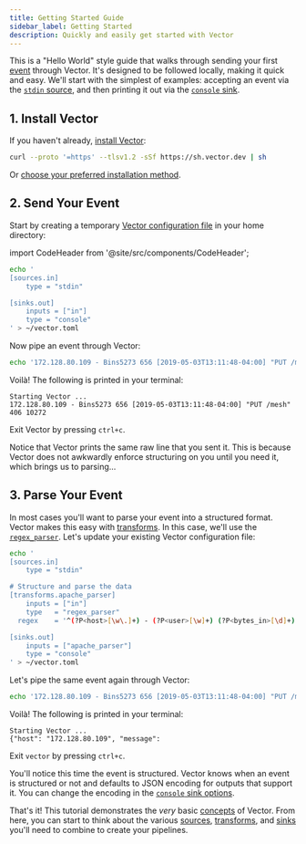 ```yaml
---
title: Getting Started Guide
sidebar_label: Getting Started
description: Quickly and easily get started with Vector
---
```


This is a "Hello World" style guide that walks through sending your first
[event][docs.data-model#event] through Vector. It's designed to be followed locally,
making it quick and easy. We'll start with the simplest of examples: accepting
an event via the [`stdin` source][docs.sources.stdin], and then printing it out
via the [`console` sink][docs.sinks.console].

## 1. Install Vector

If you haven't already, [install Vector][docs.installation]:

```bash
curl --proto '=https' --tlsv1.2 -sSf https://sh.vector.dev | sh
```

Or [choose your preferred installation method][docs.installation].

## 2. Send Your Event

Start by creating a temporary [Vector configuration file][docs.configuration]
in your home directory:

import CodeHeader from '@site/src/components/CodeHeader';

<CodeHeader fileName="vector.toml" />

```bash
echo '
[sources.in]
    type = "stdin"

[sinks.out]
    inputs = ["in"]
    type = "console"
' > ~/vector.toml
```

Now pipe an event through Vector:

```bash
echo '172.128.80.109 - Bins5273 656 [2019-05-03T13:11:48-04:00] "PUT /mesh" 406 10272' | vector --config ~/vector.toml
```

Voilà! The following is printed in your terminal:

```text
Starting Vector ...
172.128.80.109 - Bins5273 656 [2019-05-03T13:11:48-04:00] "PUT /mesh" 406 10272
```

Exit Vector by pressing `ctrl+c`.

Notice that Vector prints the same raw line that you sent it. This is because
Vector does not awkwardly enforce structuring on you until you need it, which
brings us to parsing...

## 3. Parse Your Event

In most cases you'll want to parse your event into a structured format. Vector
makes this easy with [transforms][docs.transforms]. In this case, we'll use
the [`regex_parser`][docs.transforms.regex_parser]. Let's update your existing
Vector configuration file:

```bash
echo '
[sources.in]
    type = "stdin"

# Structure and parse the data
[transforms.apache_parser]
    inputs = ["in"]
    type   = "regex_parser"
  regex    = '^(?P<host>[\w\.]+) - (?P<user>[\w]+) (?P<bytes_in>[\d]+) \[(?P<timestamp>.*)\] "(?P<method>[\w]+) (?P<path>.*)" (?P<status>[\d]+) (?P<bytes_out>[\d]+)$'

[sinks.out]
    inputs = ["apache_parser"]
    type = "console"
' > ~/vector.toml
```

Let's pipe the same event again through Vector:

```bash
echo '172.128.80.109 - Bins5273 656 [2019-05-03T13:11:48-04:00] "PUT /mesh" 406 10272' | vector --config ~/vector.toml
```

Voilà! The following is printed in your terminal:

```text
Starting Vector ...
{"host": "172.128.80.109", "message": 
```

Exit `vector` by pressing `ctrl+c`.

You'll notice this time the event is structured. Vector knows when an event
is structured or not and defaults to JSON encoding for outputs that support
it. You can change the encoding in the
[`console` sink options][docs.sinks.console].

That's it! This tutorial demonstrates the _very_ basic [concepts][docs.concepts]
of Vector. From here, you can start to think about the various
[sources][docs.sources], [transforms][docs.transforms], and [sinks][docs.sinks]
you'll need to combine to create your pipelines.


[docs.concepts]: /docs/about/concepts
[docs.configuration]: /docs/setup/configuration
[docs.data-model#event]: /docs/about/data-model#event
[docs.installation]: /docs/setup/installation
[docs.sinks.console]: /docs/components/sinks/console
[docs.sinks]: /docs/components/sinks
[docs.sources.stdin]: /docs/components/sources/stdin
[docs.sources]: /docs/components/sources
[docs.transforms.regex_parser]: /docs/components/transforms/regex_parser
[docs.transforms]: /docs/components/transforms
